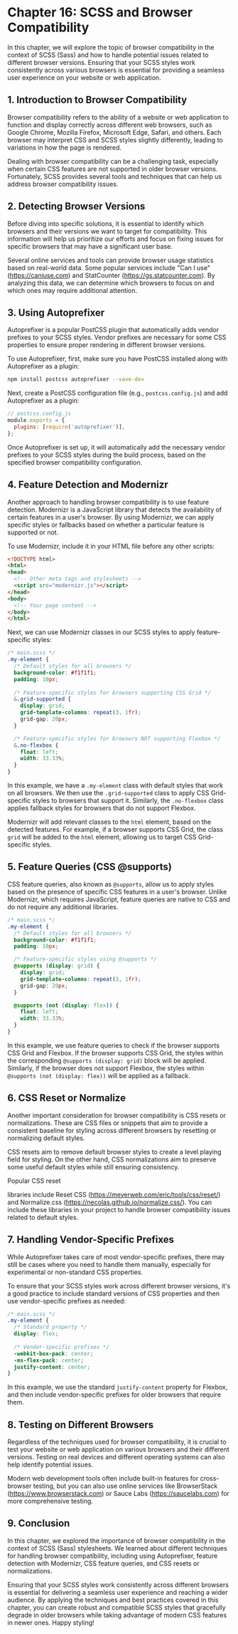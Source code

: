 # Chapter 16: SCSS and Browser Compatibility

In this chapter, we will explore the topic of browser compatibility in the context of SCSS (Sass) and how to handle potential issues related to different browser versions. Ensuring that your SCSS styles work consistently across various browsers is essential for providing a seamless user experience on your website or web application.

## 1. Introduction to Browser Compatibility

Browser compatibility refers to the ability of a website or web application to function and display correctly across different web browsers, such as Google Chrome, Mozilla Firefox, Microsoft Edge, Safari, and others. Each browser may interpret CSS and SCSS styles slightly differently, leading to variations in how the page is rendered.

Dealing with browser compatibility can be a challenging task, especially when certain CSS features are not supported in older browser versions. Fortunately, SCSS provides several tools and techniques that can help us address browser compatibility issues.

## 2. Detecting Browser Versions

Before diving into specific solutions, it is essential to identify which browsers and their versions we want to target for compatibility. This information will help us prioritize our efforts and focus on fixing issues for specific browsers that may have a significant user base.

Several online services and tools can provide browser usage statistics based on real-world data. Some popular services include "Can I use" (https://caniuse.com) and StatCounter (https://gs.statcounter.com). By analyzing this data, we can determine which browsers to focus on and which ones may require additional attention.

## 3. Using Autoprefixer

Autoprefixer is a popular PostCSS plugin that automatically adds vendor prefixes to your SCSS styles. Vendor prefixes are necessary for some CSS properties to ensure proper rendering in different browser versions.

To use Autoprefixer, first, make sure you have PostCSS installed along with Autoprefixer as a plugin:

```bash
npm install postcss autoprefixer --save-dev
```

Next, create a PostCSS configuration file (e.g., `postcss.config.js`) and add Autoprefixer as a plugin:

```javascript
// postcss.config.js
module.exports = {
  plugins: [require('autoprefixer')],
};
```

Once Autoprefixer is set up, it will automatically add the necessary vendor prefixes to your SCSS styles during the build process, based on the specified browser compatibility configuration.

## 4. Feature Detection and Modernizr

Another approach to handling browser compatibility is to use feature detection. Modernizr is a JavaScript library that detects the availability of certain features in a user's browser. By using Modernizr, we can apply specific styles or fallbacks based on whether a particular feature is supported or not.

To use Modernizr, include it in your HTML file before any other scripts:

```html
<!DOCTYPE html>
<html>
<head>
  <!-- Other meta tags and stylesheets -->
  <script src="modernizr.js"></script>
</head>
<body>
  <!-- Your page content -->
</body>
</html>
```

Next, we can use Modernizr classes in our SCSS styles to apply feature-specific styles:

```scss
/* main.scss */
.my-element {
  /* Default styles for all browsers */
  background-color: #f1f1f1;
  padding: 10px;
  
  /* Feature-specific styles for browsers supporting CSS Grid */
  &.grid-supported {
    display: grid;
    grid-template-columns: repeat(3, 1fr);
    grid-gap: 20px;
  }

  /* Feature-specific styles for browsers NOT supporting Flexbox */
  &.no-flexbox {
    float: left;
    width: 33.33%;
  }
}
```

In this example, we have a `.my-element` class with default styles that work on all browsers. We then use the `.grid-supported` class to apply CSS Grid-specific styles to browsers that support it. Similarly, the `.no-flexbox` class applies fallback styles for browsers that do not support Flexbox.

Modernizr will add relevant classes to the `html` element, based on the detected features. For example, if a browser supports CSS Grid, the class `grid` will be added to the `html` element, allowing us to target CSS Grid-specific styles.

## 5. Feature Queries (CSS @supports)

CSS feature queries, also known as `@supports`, allow us to apply styles based on the presence of specific CSS features in a user's browser. Unlike Modernizr, which requires JavaScript, feature queries are native to CSS and do not require any additional libraries.

```scss
/* main.scss */
.my-element {
  /* Default styles for all browsers */
  background-color: #f1f1f1;
  padding: 10px;

  /* Feature-specific styles using @supports */
  @supports (display: grid) {
    display: grid;
    grid-template-columns: repeat(3, 1fr);
    grid-gap: 20px;
  }

  @supports (not (display: flex)) {
    float: left;
    width: 33.33%;
  }
}
```

In this example, we use feature queries to check if the browser supports CSS Grid and Flexbox. If the browser supports CSS Grid, the styles within the corresponding `@supports (display: grid)` block will be applied. Similarly, if the browser does not support Flexbox, the styles within `@supports (not (display: flex))` will be applied as a fallback.

## 6. CSS Reset or Normalize

Another important consideration for browser compatibility is CSS resets or normalizations. These are CSS files or snippets that aim to provide a consistent baseline for styling across different browsers by resetting or normalizing default styles.

CSS resets aim to remove default browser styles to create a level playing field for styling. On the other hand, CSS normalizations aim to preserve some useful default styles while still ensuring consistency.

Popular CSS reset

 libraries include Reset CSS (https://meyerweb.com/eric/tools/css/reset/) and Normalize.css (https://necolas.github.io/normalize.css/). You can include these libraries in your project to handle browser compatibility issues related to default styles.

## 7. Handling Vendor-Specific Prefixes

While Autoprefixer takes care of most vendor-specific prefixes, there may still be cases where you need to handle them manually, especially for experimental or non-standard CSS properties.

To ensure that your SCSS styles work across different browser versions, it's a good practice to include standard versions of CSS properties and then use vendor-specific prefixes as needed:

```scss
/* main.scss */
.my-element {
  /* Standard property */
  display: flex;
  
  /* Vendor-specific prefixes */
  -webkit-box-pack: center;
  -ms-flex-pack: center;
  justify-content: center;
}
```

In this example, we use the standard `justify-content` property for Flexbox, and then include vendor-specific prefixes for older browsers that require them.

## 8. Testing on Different Browsers

Regardless of the techniques used for browser compatibility, it is crucial to test your website or web application on various browsers and their different versions. Testing on real devices and different operating systems can also help identify potential issues.

Modern web development tools often include built-in features for cross-browser testing, but you can also use online services like BrowserStack (https://www.browserstack.com) or Sauce Labs (https://saucelabs.com) for more comprehensive testing.

## 9. Conclusion

In this chapter, we explored the importance of browser compatibility in the context of SCSS (Sass) stylesheets. We learned about different techniques for handling browser compatibility, including using Autoprefixer, feature detection with Modernizr, CSS feature queries, and CSS resets or normalizations.

Ensuring that your SCSS styles work consistently across different browsers is essential for delivering a seamless user experience and reaching a wider audience. By applying the techniques and best practices covered in this chapter, you can create robust and compatible SCSS styles that gracefully degrade in older browsers while taking advantage of modern CSS features in newer ones. Happy styling!